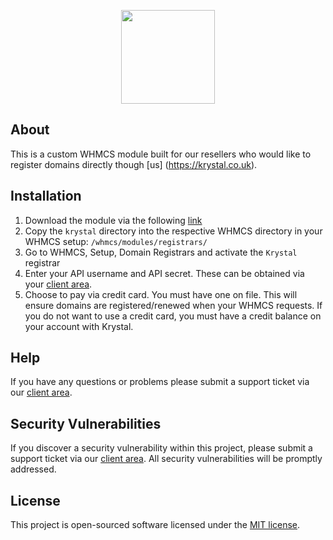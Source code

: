 <p align="center"><a href="https://krystal.co.uk" target="_blank"><img width="150"src="https://avatars0.githubusercontent.com/u/6998170?v=3&s=200"></a></p>

## About
This is a custom WHMCS module built for our resellers who would like to register domains directly though [us] (https://krystal.co.uk).

## Installation
1. Download the module via the following [link](https://github.com/Krystal-Hosting/krystal-whmcs-domain-registrar-module/archive/v1.0.zip)
1. Copy the `krystal` directory into the respective WHMCS directory in your WHMCS setup: `/whmcs/modules/registrars/`
2. Go to WHMCS, Setup, Domain Registrars and activate the `Krystal` registrar
3. Enter your API username and API secret. These can be obtained via your [client area](https://krystal.co.uk/client/account/apikeys).
4. Choose to pay via credit card. You must have one on file. This will ensure domains are registered/renewed when your WHMCS requests. If you do not want to use a credit card, you must have a credit balance on your account with Krystal.

## Help
If you have any questions or problems please submit a support ticket via our [client area](https://krystal.co.uk/client).

## Security Vulnerabilities

If you discover a security vulnerability within this project, please submit a support ticket via our [client area](https://krystal.co.uk/client). All security vulnerabilities will be promptly addressed.

## License

This project is open-sourced software licensed under the [MIT license](http://opensource.org/licenses/MIT).
